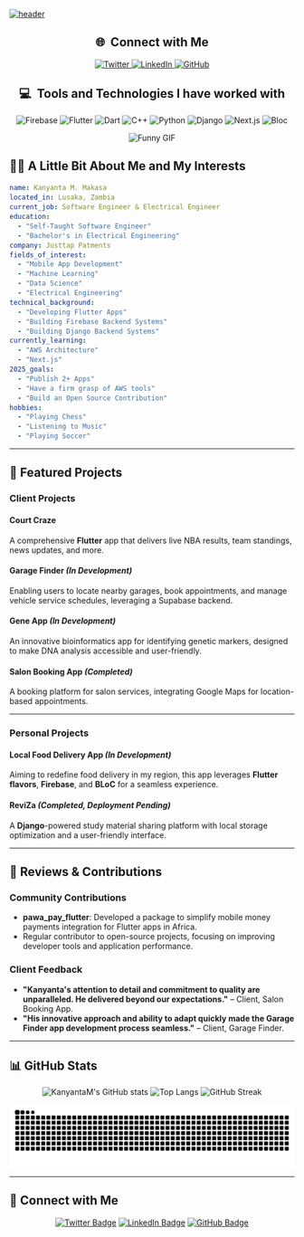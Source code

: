 [![header](https://capsule-render.vercel.app/api?type=venom&color=gradient&height=250&section=header&text=Kanyanta%20M.%20Makasa&fontSize=60&fontAlignY=35&desc=Delivering%20solutions%20that%20drive%20meaningful%20change&descAlign=70&descAlignY=70&animation=fadeIn)]()

<div align="center">
  <h2>🌐 &nbsp;Connect with Me</h2>
  <a href="https://twitter.com/Its_Kanyanta">
    <img src="https://cdn.jsdelivr.net/gh/devicons/devicon/icons/twitter/twitter-original.svg" alt="Twitter" width="45" height="45" />
  </a>
  <a href="https://www.linkedin.com/in/kanyanta-makasa/">
    <img src="https://cdn.jsdelivr.net/gh/devicons/devicon/icons/linkedin/linkedin-original.svg" alt="LinkedIn" width="45" height="45" />
  </a>
  <a href="https://github.com/KanyantaM">
    <img src="https://cdn.jsdelivr.net/gh/devicons/devicon/icons/github/github-original.svg" alt="GitHub" width="45" height="45" />
  </a>
</div>



<div align="center">
  <h2>💻 &nbsp;Tools and Technologies I have worked with</h2>
  <p align="center">
    <img src="https://cdn.jsdelivr.net/gh/devicons/devicon/icons/firebase/firebase-plain.svg" alt="Firebase" width="45" height="45" />
    <img src="https://cdn.jsdelivr.net/gh/devicons/devicon/icons/flutter/flutter-original.svg" alt="Flutter" width="45" height="45" />
    <img src="https://cdn.jsdelivr.net/gh/devicons/devicon/icons/dart/dart-original.svg" alt="Dart" width="45" height="45" />
    <img src="https://cdn.jsdelivr.net/gh/devicons/devicon/icons/cplusplus/cplusplus-original.svg" alt="C++" width="45" height="45" />
    <img src="https://cdn.jsdelivr.net/gh/devicons/devicon/icons/python/python-original.svg" alt="Python" width="45" height="45" />
    <img src="https://cdn.jsdelivr.net/gh/devicons/devicon/icons/django/django-plain.svg" alt="Django" width="45" height="45" />
    <img src="https://cdn.jsdelivr.net/gh/devicons/devicon/icons/nextjs/nextjs-original.svg" alt="Next.js" width="45" height="45" />
    <img src="https://cdn.jsdelivr.net/gh/devicons/devicon/icons/bash/bash-original.svg" alt="Bloc" width="45" height="45" />
  </p>
</div>


<div style="text-align: center;">
    <img src="https://media.giphy.com/media/4zrDAO6M774xIdkknD/giphy.gif?cid=790b7611dcuxmfln580q22nwls7f69a3subkj6o9dxhbpcs1&ep=v1_gifs_search&rid=giphy.gif&ct=g" alt="Funny GIF"/>
</div>


## 🧑‍💻 A Little Bit About Me and My Interests

```yaml
name: Kanyanta M. Makasa
located_in: Lusaka, Zambia
current_job: Software Engineer & Electrical Engineer
education:
  - "Self-Taught Software Engineer"
  - "Bachelor's in Electrical Engineering"
company: Justtap Patments
fields_of_interest:
  - "Mobile App Development"
  - "Machine Learning"
  - "Data Science"
  - "Electrical Engineering"
technical_background:
  - "Developing Flutter Apps"
  - "Building Firebase Backend Systems"
  - "Building Django Backend Systems"
currently_learning:
  - "AWS Architecture"
  - "Next.js"
2025_goals:
  - "Publish 2+ Apps"
  - "Have a firm grasp of AWS tools"
  - "Build an Open Source Contribution"
hobbies:
  - "Playing Chess"
  - "Listening to Music"
  - "Playing Soccer"

```
---

## **📱 Featured Projects**

### **Client Projects**

#### **Court Craze**  
A comprehensive **Flutter** app that delivers live NBA results, team standings, news updates, and more.

#### **Garage Finder** *(In Development)*  
Enabling users to locate nearby garages, book appointments, and manage vehicle service schedules, leveraging a Supabase backend.

#### **Gene App** *(In Development)*  
An innovative bioinformatics app for identifying genetic markers, designed to make DNA analysis accessible and user-friendly.

#### **Salon Booking App** *(Completed)*  
A booking platform for salon services, integrating Google Maps for location-based appointments.

---

### **Personal Projects**

#### **Local Food Delivery App** *(In Development)*  
Aiming to redefine food delivery in my region, this app leverages **Flutter flavors**, **Firebase**, and **BLoC** for a seamless experience.

#### **ReviZa** *(Completed, Deployment Pending)*  
A **Django**-powered study material sharing platform with local storage optimization and a user-friendly interface.

---

## **🌟 Reviews & Contributions**

### **Community Contributions**
- **pawa_pay_flutter**: Developed a package to simplify mobile money payments integration for Flutter apps in Africa.
- Regular contributor to open-source projects, focusing on improving developer tools and application performance.

### **Client Feedback**
- **"Kanyanta's attention to detail and commitment to quality are unparalleled. He delivered beyond our expectations."** – Client, Salon Booking App.
- **"His innovative approach and ability to adapt quickly made the Garage Finder app development process seamless."** – Client, Garage Finder.

---

## **📊 GitHub Stats**

<div align="center">
  <img src="https://github-readme-stats.vercel.app/api?username=KanyantaM&show_icons=true&theme=radical&hide_border=true" alt="KanyantaM's GitHub stats" height="180"/>
  <img src="https://github-readme-stats.vercel.app/api/top-langs/?username=KanyantaM&layout=compact&theme=radical&hide_border=true" alt="Top Langs" height="180"/>
  <img src="https://github-readme-streak-stats.herokuapp.com/?user=KanyantaM&theme=radical&hide_border=true" alt="GitHub Streak" height="180"/>
</div>

[![Snake animation](https://github.com/KanyantaM/KanyantaM/blob/output/github-contribution-grid-snake.svg)]()


---

## **🔗 Connect with Me**

<div align="center">
  <a href="https://twitter.com/Its_Kanyanta"><img src="https://img.shields.io/badge/-@Its_Kanyanta-1DA1F2?style=flat&logo=Twitter&logoColor=white" alt="Twitter Badge" /></a>
  <a href="https://www.linkedin.com/in/kanyanta-makasa/"><img src="https://img.shields.io/badge/-LinkedIn-blue?style=flat&logo=Linkedin&logoColor=white" alt="LinkedIn Badge" /></a>
  <a href="https://github.com/KanyantaM"><img src="https://img.shields.io/badge/-GitHub-181717?style=flat&logo=github&logoColor=white" alt="GitHub Badge" /></a>
</div>

